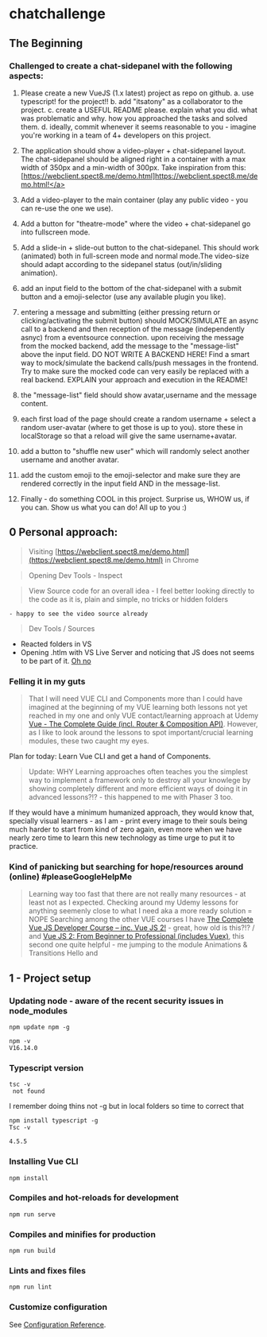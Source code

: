 # chatchallenge

## The Beginning

### Challenged to create a chat-sidepanel with the following aspects:

1. Please create a new VueJS (1.x latest) project as repo on github.
   a. use typescript! for the project!!
   b. add "itsatony" as a collaborator to the project.
   c. create a USEFUL README please. explain what you did. what was problematic
   and why. how you approached the tasks and solved them.
   d. ideally, commit whenever it seems reasonable to you - imagine you're working in
   a team of 4+ developers on this project.

2. The application should show a video-player + chat-sidepanel layout. The chat-sidepanel
   should be aligned right in a container with a max width of 350px and a min-width of
   300px. Take inspiration from this: [https://webclient.spect8.me/demo.html]<a href="https://webclient.spect8.me/demo.html" target="_blank">https://webclient.spect8.me/demo.html!</a>

3. Add a video-player to the main container (play any public video - you can re-use the one
   we use).

4. Add a button for "theatre-mode" where the video + chat-sidepanel go into fullscreen
   mode.

5. Add a slide-in + slide-out button to the chat-sidepanel. This should work (animated) both
   in full-screen mode and normal mode.The video-size should adapt according to the
   sidepanel status (out/in/sliding animation).

6. add an input field to the bottom of the chat-sidepanel with a submit button and a
   emoji-selector (use any available plugin you like).

7. entering a message and submitting (either pressing return or clicking/activating the
   submit button) should MOCK/SIMULATE an async call to a backend and then reception of the message (independently asnyc) from a eventsource connection. upon receiving the message from the mocked backend, add the message to the "message-list" above the input field.
   DO NOT WRITE A BACKEND HERE! Find a smart way to mock/simulate the backend calls/push messages in the frontend. Try to make sure the mocked code can very easily be replaced with a real backend.
   EXPLAIN your approach and execution in the README!

8. the "message-list" field should show avatar,username and the message content.

9. each first load of the page should create a random username + select a random
   user-avatar (where to get those is up to you). store these in localStorage so that a reload
   will give the same username+avatar.

10. add a button to "shuffle new user" which will randomly select another username and
    another avatar.

11. add the custom emoji to the emoji-selector and make sure they are rendered correctly in the input field AND in the message-list.

12. Finally - do something COOL in this project. Surprise us, WHOW us, if you can. Show us what you can do! All up to you :)

## 0 Personal approach:

> Visiting [https://webclient.spect8.me/demo.html](https://webclient.spect8.me/demo.html) in Chrome

> Opening Dev Tools - Inspect

> View Source code for an overall idea - I feel better looking directly to the code as it is, plain and simple, no tricks or hidden folders

    - happy to see the video source already

> Dev Tools / Sources

-   Reacted folders in VS
-   Opening .htlm with VS Live Server and noticing that JS does not seems to be part of it. [Oh no](https://www.youtube.com/watch?t=12&v=fXLicO0CRvk&feature=youtu.be)

### Felling it in my guts

> That I will need VUE CLI and Components more than I could have imagined at the beginning of my VUE learning both lessons not yet reached in my one and only VUE contact/learning approach at Udemy [Vue - The Complete Guide (incl. Router & Composition API)](https://www.udemy.com/course/vuejs-2-the-complete-guide/). However, as I like to look around the lessons to spot important/crucial learning modules, these two caught my eyes.

Plan for today: Learn Vue CLI and get a hand of Components.

> Update: WHY Learning approaches often teaches you the simplest way to implement a framework only to destroy all your knowlege by showing completely different and more efficient ways of doing it in advanced lessons?!? - this happened to me with Phaser 3 too.

If they would have a minimum humanized approach, they would know that, specially visual learners - as I am - print every image to their souls being much harder to start from kind of zero again, even more when we have nearly zero time to learn this new technology as time urge to put it to practice.

### Kind of panicking but searching for hope/resources around (online) #pleaseGoogleHelpMe

> Learning way too fast that there are not really many resources - at least not as I expected.
> Checking around my Udemy lessons for anything seemenly close to what I need aka a more ready solution = NOPE
> Searching among the other VUE courses I have [The Complete Vue JS Developer Course – inc. Vue JS 2!](https://www.udemy.com/course/vue-js-2-the-full-guide-by-real-apps-vuex-router-node/) - great, how old is this?!? / and [Vue JS 2: From Beginner to Professional (includes Vuex)](https://www.udemy.com/course/vuejs-from-beginner-to-professional/l), this second one quite helpful - me jumping to the module Animations & Transitions Hello <templates></templates> and <script></script>

## 1 - Project setup

### Updating node - aware of the recent security issues in node_modules

```
npm update npm -g
```

```
npm -v
V16.14.0
```

### Typescript version

```
tsc -v
 not found
```

I remember doing thins not -g but in local folders so time to correct that

```
npm install typescript -g
Tsc -v

4.5.5
```

### Installing Vue CLI

```
npm install
```

### Compiles and hot-reloads for development

```
npm run serve
```

### Compiles and minifies for production

```
npm run build
```

### Lints and fixes files

```
npm run lint
```

### Customize configuration

See [Configuration Reference](https://cli.vuejs.org/config/).
